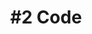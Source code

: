---
layout: course-module
title: "#2 Code"
permalink: /module2/index.html
description: "Prototyping Connected Product - Module 2"
module-id: 2
module-of: id5415
tags:
introduction: In this second module, you will get started with the fundamentals of programming in Python yourself. In particular, you will look at how to achieve certain light bulb behaviour, given the working system that you now have.
explain: Explain the role of Python in prototyping, the concept of version control systems and code library.
make: Use the fundamentals of programming, including states and control flow, to control the behaviour of a connected light bulb.
analyse:
evaluate: Test your code with test Units
specify: Specify the behaviour of a connected product with state machine and flow chart.
collaborate: Collaborate with your team members around code development with Git and GitHub.
---
